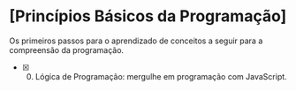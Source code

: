  # [Princípios Básicos da Programação]

<p>Os primeiros passos para o aprendizado de conceitos a seguir para a compreensão da programação.</p>

- [x] 0. Lógica de Programação: mergulhe em programação com JavaScript.
